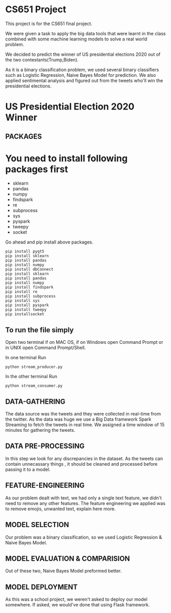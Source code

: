 # CS651 Project

This project is for the CS651 final project.



We were given a task to apply the big data tools that were learnt in the class combined with some machine learning models to solve a real world problem.

We decided to predict the winner of US presidential elections 2020 out of the two contestants(Trump,Biden). 

As it is a binary classification problem, we used several binary classifiers such as Logistic Regression, Naive Bayes Model for prediction. We also applied sentimental analysis and figured out from the tweets who'll win the presidential elections.




# US Presidential Election 2020 Winner


## PACKAGES
<h1>You need to install following packages first</h1>
<ul>
<li>sklearn </li>
<li>pandas </li>
<li> numpy </li>
<li> findspark</li>
<li> re </li>
<li> subprocess </li>
<li> sys </li>
<li> pyspark </li> 
<li> tweepy</li>
<li> socket </li>
</ul>
<p>Go ahead and pip install above packages.</p>

```
pip install pyqt5
pip install sklearn
pip install pandas
pip install numpy
pip install dbConnect
pip install sklearn
pip install pandas
pip install numpy 
pip install findspark
pip install re 
pip install subprocess 
pip install sys 
pip install pyspark  
pip install tweepy
pip installsocket 
```


<h2>To run the file simply </h2>

Open two terminal if on MAC OS, if on Windows open Command Prompt or in UNIX open Command Prompt/Shell.

In one terminal Run 

```
python stream_producer.py
```

In the other terminal Run

```
python stream_consumer.py
```

## DATA-GATHERING

The data source was the tweets and they were collected in real-time from the twitter. As the data was huge we use a Big Data framework Spark Streaming to fetch the tweets in real time. We assigned a time window of 15 minutes for gathering the tweets.



## DATA PRE-PROCESSING

In this step we look for any discrepancies in the dataset. As the tweets can contain unnecassary things , it should be cleaned and processed before passing it to a model.





## FEATURE-ENGINEERING

As our problem dealt with text, we had only a single text feature, we didn't need to remove any other features. The feature engineering we applied was to 
remove emojis, unwanted text, explain here more.



## MODEL SELECTION

Our problem was a binary classification, so we used Logistic Regression & Naive Bayes Model. 

## MODEL EVALUATION & COMPARISION

Out of these two, Naive Bayes Model preformed better.



## MODEL DEPLOYMENT

As this was a school project, we weren't asked to deploy our model somewhere. If asked, we would've done that using Flask framework.

<!--
## This below block is for school's requirememt.

In getdata file we are creating a table data and storing the values from the dataset
also we are creating a dataset table to store 3 fields that we are using for prediction 
along with profit/loss. 
Then in prediction file we use bernoulie naive bayes algorithm to perform a binary 
classification, load the data from the data set that we created(dynamically) and 
based on the details of user input match for the similiar data point in dataset
give result.-->

